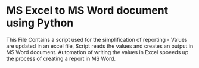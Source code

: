 # MS Excel to MS Word document using Python

This File Contains a script used for the simplification of reporting - Values are updated in an excel file, Script reads the values and creates an output in MS Word document. Automation of writing the values in Excel spoeeds up the process of creating a report in MS Word.

